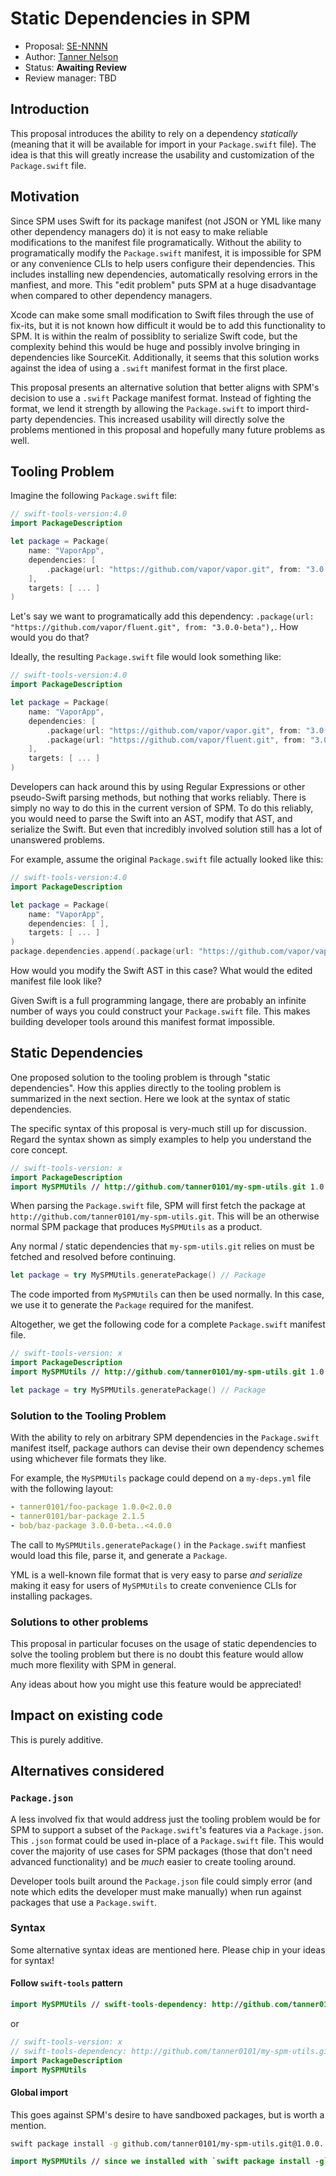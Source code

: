 # Static Dependencies in SPM

* Proposal: [SE-NNNN](NNNN-spm-static-deps.md)
* Author: [Tanner Nelson](https://github.com/tanner0101)
* Status: **Awaiting Review**
* Review manager: TBD

## Introduction

This proposal introduces the ability to rely on a dependency _statically_ (meaning that it will be available for import in your `Package.swift` file).
The idea is that this will greatly increase the usability and customization of the `Package.swift` file.

## Motivation

Since SPM uses Swift for its package manifest (not JSON or YML like many other dependency managers do) it is not easy to make reliable modifications to the manifest file programatically.
Without the ability to programatically modify the `Package.swift` manifest, it is impossible for SPM or any convenience CLIs to help users configure their dependencies.
This includes installing new dependencies, automatically resolving errors in the manfiest, and more. This "edit problem" puts SPM at a huge disadvantage when compared 
to other dependency managers.

Xcode can make some small modification to Swift files through the use of fix-its, but it is not known how difficult it would be to add this functionality to SPM.
It is within the realm of possiblity to serialize Swift code, but the complexity behind this would be huge and possibly involve bringing in dependencies like SourceKit.
Additionally, it seems that this solution works against the idea of using a `.swift` manifest format in the first place. 

This proposal presents an alternative solution that better aligns with SPM's decision to use a `.swift` Package manifest format. Instead of fighting the format, we lend it 
strength by allowing the `Package.swift` to import third-party dependencies. This increased usability will directly solve the problems mentioned in this proposal and
hopefully many future problems as well.

## Tooling Problem

Imagine the following `Package.swift` file:

```swift
// swift-tools-version:4.0
import PackageDescription

let package = Package(
    name: "VaporApp",
    dependencies: [
        .package(url: "https://github.com/vapor/vapor.git", from: "3.0.0-beta"),
    ],
    targets: [ ... ]
)
```

Let's say we want to programatically add this dependency: `.package(url: "https://github.com/vapor/fluent.git", from: "3.0.0-beta"),`. How would you do that? 

Ideally, the resulting `Package.swift` file would look something like:

```swift
// swift-tools-version:4.0
import PackageDescription

let package = Package(
    name: "VaporApp",
    dependencies: [
        .package(url: "https://github.com/vapor/vapor.git", from: "3.0.0-beta"),
        .package(url: "https://github.com/vapor/fluent.git", from: "3.0.0-beta"),
    ],
    targets: [ ... ]
)
```

Developers can hack around this by using Regular Expressions or other pseudo-Swift parsing methods, but nothing that works reliably. There is simply no way to do this in the current version of SPM. To do this reliably, you would need to parse the Swift into an AST, modify that AST, and serialize the Swift. But even that incredibly involved solution still has a lot of unanswered problems.

For example, assume the original `Package.swift` file actually looked like this:

```swift
// swift-tools-version:4.0
import PackageDescription

let package = Package(
    name: "VaporApp",
    dependencies: [ ],
    targets: [ ... ]
)
package.dependencies.append(.package(url: "https://github.com/vapor/vapor.git", from: "3.0.0-beta"))
```

How would you modify the Swift AST in this case? What would the edited manifest file look like?

Given Swift is a full programming langage, there are probably an infinite number of ways you could construct your `Package.swift` file. This makes building developer tools around this manifest format impossible.

## Static Dependencies

One proposed solution to the tooling problem is through "static dependencies". How this applies directly to the tooling problem is summarized in the next section. Here we look at the syntax of static dependencies.

The specific syntax of this proposal is very-much still up for discussion. Regard the syntax shown as simply examples to help you understand the core concept.

```swift
// swift-tools-version: x
import PackageDescription
import MySPMUtils // http://github.com/tanner0101/my-spm-utils.git 1.0.0..<2.0.0
```

When parsing the `Package.swift` file, SPM will first fetch the package at `http://github.com/tanner0101/my-spm-utils.git`. This will be an otherwise normal
SPM package that produces `MySPMUtils` as a product.

Any normal / static dependencies that `my-spm-utils.git` relies on must be fetched and resolved before continuing. 

```swift
let package = try MySPMUtils.generatePackage() // Package
```

The code imported from `MySPMUtils` can then be used normally. In this case, we use it to generate the `Package` required for the manifest.

Altogether, we get the following code for a complete `Package.swift` manifest file.

```swift
// swift-tools-version: x
import PackageDescription
import MySPMUtils // http://github.com/tanner0101/my-spm-utils.git 1.0.0..<2.0.0

let package = try MySPMUtils.generatePackage() // Package
```

### Solution to the Tooling Problem

With the ability to rely on arbitrary SPM dependencies in the `Package.swift` manifest itself, package authors can devise their own dependency schemes using whichever file formats they like.

For example, the `MySPMUtils` package could depend on a `my-deps.yml` file with the following layout:

```yml
- tanner0101/foo-package 1.0.0<2.0.0
- tanner0101/bar-package 2.1.5
- bob/baz-package 3.0.0-beta..<4.0.0
```

The call to `MySPMUtils.generatePackage()` in the `Package.swift` manfiest would load this file, parse it, and generate a `Package`.

YML is a well-known file format that is very easy to parse _and serialize_ making it easy for users of `MySPMUtils` to create convenience CLIs for installing packages.

### Solutions to other problems

This proposal in particular focuses on the usage of static dependencies to solve the tooling problem but there is no doubt this feature would allow much more flexility with SPM in general.

Any ideas about how you might use this feature would be appreciated!

## Impact on existing code

This is purely additive.

## Alternatives considered

### `Package.json`

A less involved fix that would address just the tooling problem would be for SPM to support a subset of the `Package.swift`'s features via a `Package.json`. This `.json` format could be used in-place of a `Package.swift` file. This would cover the majority of use cases for SPM packages (those that don't need advanced functionality) and be _much_ easier to create tooling around.

Developer tools built around the `Package.json` file could simply error (and note which edits the developer must make manually) when run against packages that use a `Package.swift`.

### Syntax 

Some alternative syntax ideas are mentioned here. Please chip in your ideas for syntax!

#### Follow `swift-tools` pattern

```swift
import MySPMUtils // swift-tools-dependency: http://github.com/tanner0101/my-spm-utils.git@1.0.0..<2.0.0
```

or 

```swift
// swift-tools-version: x
// swift-tools-dependency: http://github.com/tanner0101/my-spm-utils.git@1.0.0..<2.0.0
import PackageDescription
import MySPMUtils
```

#### Global import

This goes against SPM's desire to have sandboxed packages, but is worth a mention.

```sh
swift package install -g github.com/tanner0101/my-spm-utils.git@1.0.0..<2.0.0
```

```swift
import MySPMUtils // since we installed with `swift package install -g` this will resolve
```
